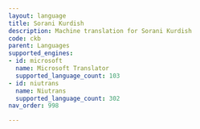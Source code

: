 ```yaml
---
layout: language
title: Sorani Kurdish
description: Machine translation for Sorani Kurdish
code: ckb
parent: Languages
supported_engines:
- id: microsoft
  name: Microsoft Translator
  supported_language_count: 103
- id: niutrans
  name: Niutrans
  supported_language_count: 302
nav_order: 998

---
```



